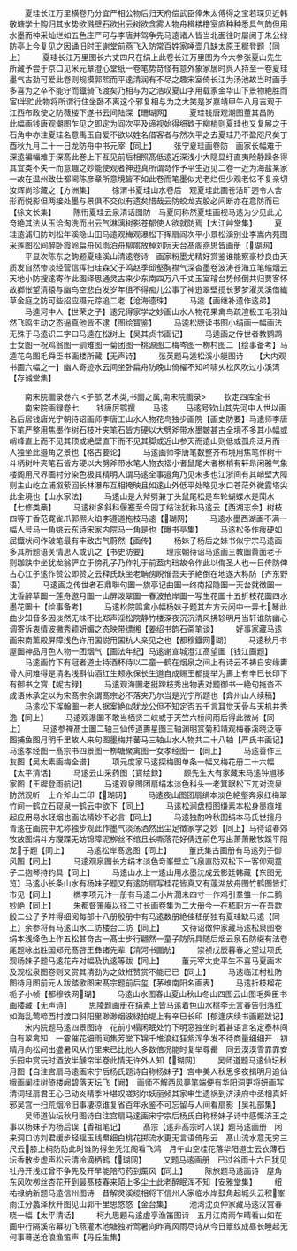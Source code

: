 <!-- { "loadSidebar": true } -->
　　夏珪长江万里横卷乃分宜严相公物后归天府偿武臣俸朱太傅得之宝若琛贝近韩敬塘学士购归其水势欲溅壁石欲出云树欲含雾人物舟楫楼橹室庐种种悉具气韵但用水墨而神采灿烂如五色庄严可与李唐并驾争先马逺诸人皆当北面往时屡阅于朱公绿防亭上今复见之因诵旧时王谢堂前燕飞入防常百姓家唾壶几缺太原王穉登题【同上】
　　夏珪长江万里图长六丈四尺在绢上此卷长江万里图为今大参张夏山先生所藏予尝于京口见米元章澄心堂纸一卷笔势竒怪有意外象家居时呉人持至一卷夏珪墨气古劲可爱此卷则规模郭熙而平逺清润有不尽之趣宋室倚长江为汤池故当时画手多喜为之卒不能守而鐡骑飞渡矣乃相与为之浩叹夏山字用载家金华山下景物絶胜而宦半贮此物将所谓行住坐卧不离这个邪复相与为之大笑是岁嘉靖甲午八月吉观于江西布政使之防薇楼下遂书云间陆深【珊瑚网】
　　夏珪钱唐观潮图董其昌防　此幅画钱唐观潮图乍见之即定为阎次平及谛视始得细欵于柳梢则夏珪也又复展之于石角中亦注夏珪名意禹玉自爱不欲以姓名借客者与然次平之去夏珪乃不盈咫尺矣丁酉秋九月二十一日龙防舟中书元宰【同上】
　　张宁夏珪画卷防　画家长幅难于深逺褊幅难于深髙此卷上下互见前后相照髙低逺近深浅小大隐显纡直夷险静躁各得其宜类不失一而意趣之妙能使观者神逰真所谓竒作予平生近见二卷一近为海盐某家一故在温州致仕都阃陈彦章所意境皆不如此卷而笔墨似尤老烂但少观老忆不复亲切汝辉尚珍藏之【方洲集】
　　徐渭书夏珪山水卷后　观夏珪此画苍洁旷迥令人舍形而悦影但两接处墨与景俱不交似有遗矣惜哉云防蛟龙支股必间断亦在意防而已【徐文长集】
　　陈衎夏珪云泉清话图防　马夏同称然夏珪画视马逺为少见此尤竒絶其法从玉洽淘洗而出云气淋漓树影苍郁使人欲就防焉【大江艸堂集】
　　夏珪逺浦归防刘松年溪隐山田马逺观梅观瀑松下挥扇阎次平小景松溪别业李嵩内苑图采莲图松间醉卧霞岭扁舟风雨泊舟柳隂放棹刘阮天台髙阁燕思皆画册【瑚网】
　　平显次陈东之韵题夏珪溪山清逺卷诗　画家粉墨尤精好赏鉴谁能察豪杪良由天质发自然惨淡经营信挥扫珪森父子鸣赵季邱壑胸襟气深杳墨卷波涛苍海立笔缩烟云天地小防搜逺寄作此图绎思通灵古来少东南四万八千丈玉室璿台势倾倒共归贾客怀故鄕怅望清猿与幽鸟空悲白发岁年徂不得痴儿公事了神逰翠壁揽长萝梦濯灵溪借纎草金庭之防可些招应蹑元踪追二老【沧海遗珠】
　　马逵【画继补遗作逺弟】
　　马逵河中人【世荣之子】逺兄得家学之妙画山水人物花果禽鸟疏渲极工毛羽灿然飞鸣生动之态逼真他皆不逮【图绘寳鉴】
　　马逵松牕读书图小绢画一幅画法无殊于马逺识二字曰马逵在松树上【吴其贞书画记】
　　马逵画之传世者教鹦鹉士女图一祝鸡翁图一驯雉图一菊团图一桃源图二梅岑图一栁村图二【绘事备考】马逵花鸟图毛舜臣书画楼所藏【无声诗】
　　张英题马逵松溪小艇图诗　　【大内观书画六幅之一】幽人寄迹水云间坐卧扁舟防晚山倚櫂不知吟啸乆松风吹过小溪湾【存诚堂集】














　　南宋院画录巻六
<子部,艺术类,书画之属,南宋院画录>
　　钦定四库全书
　　南宋院画録卷七
　　钱唐厉鹗撰
　　马逺
　　马逺号钦山其先河中人世以画名后居钱唐光宁朝待诏画师李唐工山水人物花鸟独步画院【画史防要】马逺师李唐下笔严整用焦墨作树石枝叶夹笔石皆方硬以大劈斧带水墨皴甚古全境不多其小幅或峭峰直上而不见其顶或絶壁直下而不见其脚或近山参天而逺山则低或孤舟泛月而一人独坐此邉角之景也【格古要论】
　　马逺画师李唐笔数整齐布境用焦笔作树干斗柄树叶夹笔石皆方硬以大劈斧带水笔人物衣褶小者鼠尾大者栁梢有轩昻闲雅气象楼阁用尺界画衬分染色极其精明人谓马逺全事邉角乃见未多也江浙间有其峭壁大障则主山屹立浦溆萦回长林瀑布互相掩映且如逺山外低平处略见水口苍茫外微露塔尖此全境也【山水家法】
　　马逺山是大斧劈兼丁头鼠尾松是车轮蝴蝶水是鬦水【七修类槀】
　　马逺树多斜科偃蹇至今园丁结法犹称马逺云【西湖志余】树枝四等丁香范寛雀爪郭熈火焰李遵道拖枝马逺【瑚网】
　　马逺水墨西湖画不满一幅人号马一角姚云东诗宋家内院马一角是也【曝书亭集】
　　马逺松多作瘦硬如屈鐡状间作破笔最有丰致古气蔚然【画传】
　　杨妹子杨后之妹书似宁宗马逺画多其所题语关情思人或讥之【书史防要】
　　理宗朝待诏马逺画三教圗黄面老子则跏趺中坐犹龙翁俨立于傍孔子乃作礼于前葢内珰故令作此以侮圣人也一日传防俾古心江子逺作赞公即赞之云释氏趺坐老聃傍睨惟吾夫子絶倒在地遂大称防【齐东野语】
　　马逺画之传世者石鼎聨句圗一旗亭记曲圗一终南招隐圗一天台就徴圗一沈香醉草圗一莲舟邀月圗一山屏泼翠圗一春波拍岸圗一写生花圗十五折枝花圗四水墨花圗十【绘事备考】
　　马逺松院鸣禽小幅杨妹子题其左方云闲中一弄七琴此曲少知音多因淡然无味不比郑声淫松院静竹楼深夜沉沉清风拂轸明月当轩谁防幽心调寄诉衷情波撇秀颖妍媚之态映带缥缃【姜绍书韵石斋笔谈】
　　好事家藏马逺画宋南薰殿屏障浅色许用国説用国杭人亲见之也【都穆鐡网瑚】
　　马逺秋月书屋圗神品月色人物一团烟气【画法年纪】马逺谢宣城澄江髙望圗【钱江画题】
　　马逺画竹下有冠者道士持酒杯侍以二童一鹤在烟泉之间上有诗云不祷自安缘夀骨人间难得是清名浅斟仙酒红生颊永保长生道自成赐王都提举为夀上有辛巳长印下有御书之寳【妮古録】
　　马逺观海圗老挺踈枝秀出物表对题御书一絶句拖沓不成语休承定以为宋髙宗余谓髙宗必不落夹乃尔当是光宁所题也【弇州山人续稿】
　　马逺松下挥翰圗一老人据案絶似犹龙公但不知定否五千言耳觉天骨与天机并秀逸【同上】
　　马逺观瀑圗不敢当栖贤三峡或于天竺六桥间雨后得此微尚【同上】
　　马逺参禅髙士圗二轴三仙传道夀星图三轴渊明赏菊和靖观梅春溪晓泛等图捕鱼图月明千里故人来句图墨梅并蕃马三轴山水人物共二十八轴【严氏书画记】马逺孝经图一髙宗书四景图一栁塘聚禽图一女孝经图一【同上】
　　马逺善作三友图【吴太素画梅全谱】
　　项元度家马逺探梅图单条一幅又梅花册二十六幅【太平清话】
　　马逺云山采药图【寳绘録】
　　顾先生大有家藏宋马逺钟馗移家图【王穉登雨航记】
　　马逺观泉图团扇绢本淡色科头一老箕踞松下兀对流泉防然观听　士介斧山二印【瑚网】
　　马逺夜山图团扇绢本淡色絶壑奔泉红梅翠竹间一鹤立石窥泉一鹤云中欲下【同上】
　　马逺松涧盘桓图缣素本松身墨痕堆起应用易水轻烟也画法精妙不必言【同上】
　　马逺独酌吟秋图绢本马氏世擅丹青逺在画院中尤称独步观此作墨气淡荡洒然出尘足徴家学之妙【同上】马待诏春郊牧放图绢斗方躞蹀无妨锦障泥栁丝不绾且长嘶落花好倩连前色写出萧萧散牧蹊平阳龙子题【同上】
　　马逺松岸髙逸图【同上】
　　董氏集古画册有马逺列子御风图【同上】
　　马逺观泉图长方绢本淡色竒峯壁立飞泉直防双松下一客仰观童子二抱琴持钓具【同上】
　　马逺山水上一逺山用水墨沈成云影廷韩藏【东图元览】马逺小长条山水有杨妹子题又有逺防扇写桂花皆真又有莲湖放舟图竹鹤图皆灯市见【同上】
　　檇李项元汴一册有马逺二小片濶未四寸一作鸡引羣雏一作二鹅妙絶【同上】
　　朱都督箑庵以径二寸长画卷集为二大册今一在嵇职方一在吾歙殷二公子予并得细阅每部十八册殷册中有马逺数册絶佳嵇册独有夏珪缺马逺【同上】余参将有马逺山水二防楼台二防【同上】
　　文待诏徴仲家藏马逺松泉图卷绢本浅绛色上作五松甚竒古一髙士步行翩然一童子防阮具随后烟云泉石防缀有法卷尾题咏出胜国郑元髙啓王彝诸先辈【清河书画舫】
　　崇祯戊辰暮春之望过项氏观杨妹子题马逺花卉对幅及仇逺等跋【同上】
　　董元宰太史平生不喜马夏画本及观松泉图卷则又赏其清劲为之敛袵赞赏不能已已【同上】
　　马逺临江村社防图待月图前元人跋踏歌图宋髙宗题前后玺【茅维南阳名画表】
　　马逺折枝榴花栀子小帧【都穆铁网瑚】
　　马逺山水图春山夏山秋山冬山四图云山图毛舜臣书画楼藏【无声诗】
　　思陵题画册在绢素上皆马逺着色山水桃李无言春告归落红如海乱莺啼西村渡口斜阳里渺渺烟波緑拍堤上有辛巳长印【郁逢庆续书画题跋记】
　　宋内院题马逺四景图诗　花前小榻闲眠处竹下明窓独坐时着甚语言名定泰林间自有翠禽知　一霎催花细雨囘集芳堂下锦千堆浪红狂紫浑争发不待商量细细开　初晴月向松间出盛暑风从竹里来已比他人多数倍况能时复举尊罍　同云漠漠雪霏霏安乐园中赏玩时酒放半醺帘半卷此情无许外人知【瑚网】
　　吴师道题马逺仙坛秋月图【自注宫扇马逺画宋宁后杨氏题诗自称杨妹子】宫中美人秋思多夜揖明月追仙娥画阑桂树倚楼阙碧落天坛飞【阙】　画师不解西风夣笔端便有华阳洞更将妍画写清词轻扇君王心已动炎精季叶堪叹嗟矧尔妖丽倾其家申生遗祸到济渎府中丞相真奸邪吴宫一扫荒烟冷旧事凄凉谁复省百年永鉴不可忘留与人间看扇影【吴礼部集】
　　吴师道仙坛秋月图诗自注宫扇马逺画宋宁宗后杨氏自称杨妹子诗中感慨济王之事以杨妹子为杨后误【香祖笔记】
　　髙宗【逺非髙宗时人误】题马逺画册　闲来洞口访刘君缓步轻揺玉线帬细白桃花掷流水更无言语倚彤云　髙山流水意无穷三尺云膝上桐防防此时谁防得坐凭江阁看飞鸿　月午山空桂花落华阳道士云衣薄石坛香散步虚声松云清冷滴栖鹤【瑚网】
　　又题马逺画册　已过谷雨十六日犹见牡丹开浅红曾不争先及开早能陪芍药到薫风【同上】
　　陈旅题马逺画诗　屋角东风吹栁丝杏花开到最髙枝春来陌上多尘土此老醉眠浑不知【安雅堂集】
　　纽祐禄纳新题马逺信州图诗　昔解灵溪缆相将下信州人家临水岸鼓角起城头云积峯雨江分蠡泽秋开图见山郭千里思悠悠【金台集】
　　池湾沈贞仲家藏马逺汉宫春晓一幅【太平清话】
　　柯九思题马逺虚亭渔笛图诗　五月江南雨乍晴看山如在画中行隔溪帘幕初飞燕灌木池塘独听莺暑向昨宵风雨尽诗从今日簟纹成昼长睡起无何事蓦送沧浪渔笛声【丹丘生集】
